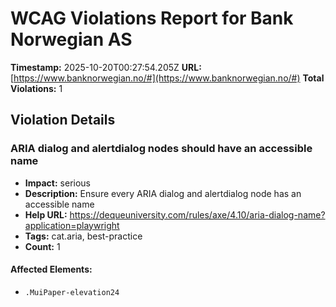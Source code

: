 # WCAG Violations Report for Bank Norwegian AS

**Timestamp:** 2025-10-20T00:27:54.205Z
**URL:** [https://www.banknorwegian.no/#](https://www.banknorwegian.no/#)
**Total Violations:** 1

## Violation Details

### ARIA dialog and alertdialog nodes should have an accessible name

- **Impact:** serious
- **Description:** Ensure every ARIA dialog and alertdialog node has an accessible name
- **Help URL:** https://dequeuniversity.com/rules/axe/4.10/aria-dialog-name?application=playwright
- **Tags:** cat.aria, best-practice
- **Count:** 1

#### Affected Elements:

- `.MuiPaper-elevation24`
